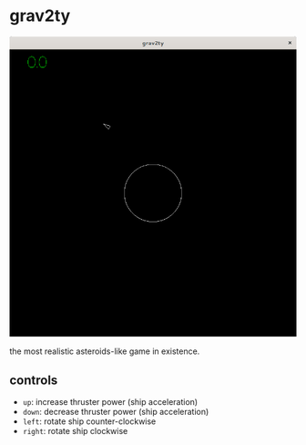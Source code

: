 # grav2ty

![screenshot of grav2ty showing a spaceship and a planet](./grav2ty-first-commit.png)

the most realistic asteroids-like game in existence.

## controls

* `up`: increase thruster power (ship acceleration)
* `down`: decrease thruster power (ship acceleration)
* `left`: rotate ship counter-clockwise
* `right`: rotate ship clockwise
